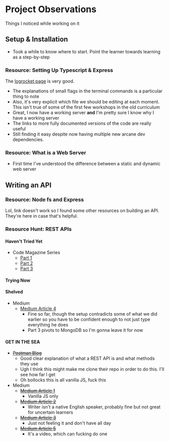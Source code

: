 # Project Observations

Things I noticed while working on it

## Setup & Installation

- Took a while to know where to start. Point the learner towards learning as a step-by-step

### Resource: Setting Up Typescript & Express

The [logrocket page](https://blog.logrocket.com/how-to-set-up-node-typescript-express/) is very good.

- The explanations of small flags in the terminal commands is a particular thing to note
- Also, it's very explicit which file we should be editing at each moment. This isn't true of some of the first few workshops in the old curriculum
- Great, I now have a working server **and** I'm pretty sure I know why I have a working server
- The links to more fully documented versions of the code are really useful
- Still finding it easy despite now having multiple new arcane dev dependencies.

### Resource: What is a Web Server

- First time I've understood the difference between a static and dynamic web server

## Writing an API

### Resource: Node fs and Express

Lol, link doesn't work so I found some other resources on building an API. They're here in case that's helpful.

### Resource Hunt: REST APIs

#### Haven't Tried Yet

- Code Magazine Series
  - [Part 1](https://www.codemag.com/Article/2305031/Building-Web-APIs-Using-Node.js-and-Express-Part-1)
  - [Part 2](https://www.codemag.com/Article/2307021/Building-Web-APIs-Using-Node.js-and-Express-Part-2)
  - [Part 3](https://www.codemag.com/Article/2309031/Building-Web-APIs-Using-Node.js-and-Express-Part-3)

#### Trying Now

#### Shelved

- Medium
  - [Medium Article 4](https://javascript.plainenglish.io/api-server-setup-with-express-js-mongodb-and-typescript-part-1-bea7e4f5b526)
    - Fine so far, though the setup contradicts some of what we did earlier so you have to be confident enough to not just type everything he does
    - Part 3 pivots to MongoDB so I'm gonna leave it for now

#### GET IN THE SEA

- [~~Postman Blog~~](https://blog.postman.com/how-to-create-a-rest-api-with-node-js-and-express/)
  - Good clear explanation of what a REST API is and what methods they use
  - Ugh I think this might make me clone their repo in order to do this. I'll see how far I get
  - Oh bollocks this is all vanilla JS, fuck this
- Medium
  - [~~Medium Article 1~~](https://medium.com/@siddharthmakadiya/building-a-sample-api-using-node-js-and-express-d7d8f66fb419)
    - Vanilla JS only
  - [~~Medium Article 2~~](https://wahyu-ehs.medium.com/rest-api-with-express-js-and-typescript-f702840e3e98)
    - Writer isn't a native English speaker, probably fine but not great for uncertain learners
  - [~~Medium Article 3~~](https://blog.bitsrc.io/understanding-a-restful-api-using-node-js-and-typescript-6f9cede6b579)
    - Just not feeling it and don't have all day
  - [~~Medium Article 5~~](https://codewithantonio.medium.com/build-your-rest-api-with-node-express-typescript-mongodb-2ceb8970adf1)
    - It's a video, which can fucking do one
